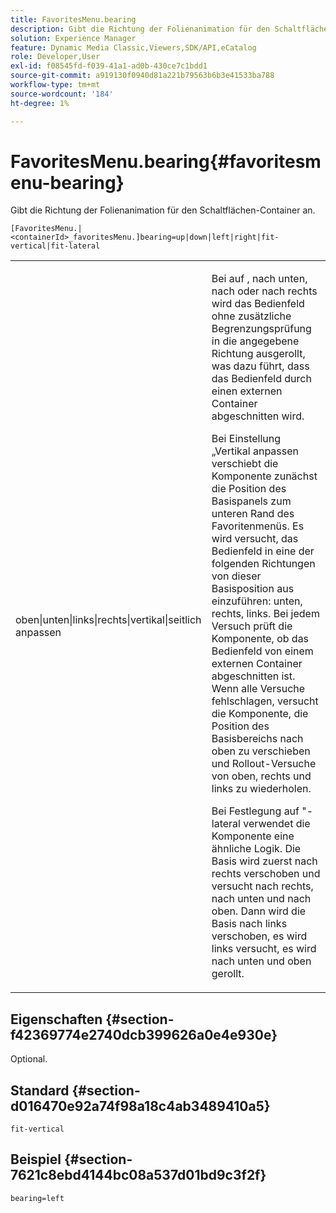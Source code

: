 ```yaml
---
title: FavoritesMenu.bearing
description: Gibt die Richtung der Folienanimation für den Schaltflächen-Container an.
solution: Experience Manager
feature: Dynamic Media Classic,Viewers,SDK/API,eCatalog
role: Developer,User
exl-id: f08545fd-f039-41a1-ad0b-430ce7c1bdd1
source-git-commit: a919130f0940d81a221b79563b6b3e41533ba788
workflow-type: tm+mt
source-wordcount: '184'
ht-degree: 1%

---
```


# FavoritesMenu.bearing{#favoritesmenu-bearing}

Gibt die Richtung der Folienanimation für den Schaltflächen-Container an.

`[FavoritesMenu.|<containerId>_favoritesMenu.]bearing=up|down|left|right|fit-vertical|fit-lateral`

<table id="table_2B109D2F91E64B5382B31921C3780FA5"> 
 <tbody> 
  <tr> 
   <td colname="col1"> <p><span class="codeph"> oben|unten|links|rechts|vertikal|seitlich anpassen</span> </p> </td> 
   <td colname="col2"> <p> Bei <span class="codeph"> auf </span>, <span class="codeph"> nach unten</span>, <span class="codeph"> nach </span> oder <span class="codeph"> nach rechts</span> wird das Bedienfeld ohne zusätzliche Begrenzungsprüfung in die angegebene Richtung ausgerollt, was dazu führt, dass das Bedienfeld durch einen externen Container abgeschnitten wird. </p> <p>Bei <span class="codeph"> Einstellung „Vertikal anpassen</span> verschiebt die Komponente zunächst die Position des Basispanels zum unteren Rand des Favoritenmenüs. Es wird versucht, das Bedienfeld in eine der folgenden Richtungen von dieser Basisposition aus einzuführen: unten, rechts, links. Bei jedem Versuch prüft die Komponente, ob das Bedienfeld von einem externen Container abgeschnitten ist. Wenn alle Versuche fehlschlagen, versucht die Komponente, die Position des Basisbereichs nach oben zu verschieben und Rollout-Versuche von oben, rechts und links zu wiederholen. </p> <p>Bei Festlegung auf "<span class="codeph">-lateral</span> verwendet die Komponente eine ähnliche Logik. Die Basis wird zuerst nach rechts verschoben und versucht nach rechts, nach unten und nach oben. Dann wird die Basis nach links verschoben, es wird links versucht, es wird nach unten und oben gerollt. </p> </td> 
  </tr> 
 </tbody> 
</table>

## Eigenschaften {#section-f42369774e2740dcb399626a0e4e930e}

Optional.

## Standard {#section-d016470e92a74f98a18c4ab3489410a5}

`fit-vertical`

## Beispiel {#section-7621c8ebd4144bc08a537d01bd9c3f2f}

`bearing=left`
